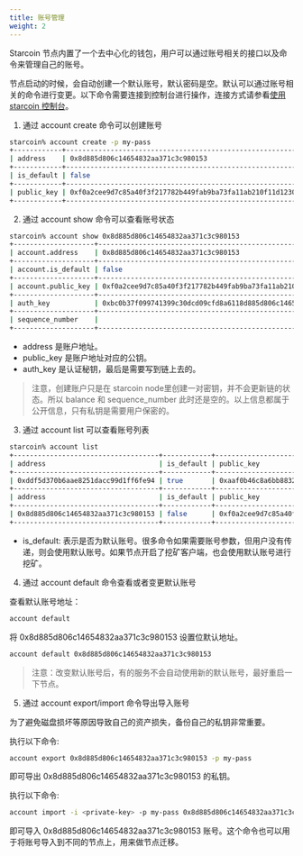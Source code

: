 ```yaml
---
title: 账号管理
weight: 2
---
```


Starcoin 节点内置了一个去中心化的钱包，用户可以通过账号相关的接口以及命令来管理自己的账号。

<!--more-->

节点启动的时候，会自动创建一个默认账号，默认密码是空。默认可以通过账号相关的命令进行变更。以下命令需要连接到控制台进行操作，连接方式请参看[使用 starcoin 控制台](./console)。



 1. 通过 account create 命令可以创建账号

```bash
starcoin% account create -p my-pass
+------------+--------------------------------------------------------------------+
| address    | 0x8d885d806c14654832aa371c3c980153                                 |
+------------+--------------------------------------------------------------------+
| is_default | false                                                              |
+------------+--------------------------------------------------------------------+
| public_key | 0xf0a2cee9d7c85a40f3f217782b449fab9ba73fa11ab210f11d12305fdf57b908 |
+------------+--------------------------------------------------------------------+

```

2. 通过 account show 命令可以查看账号状态

```bash
starcoin% account show 0x8d885d806c14654832aa371c3c980153
+--------------------+--------------------------------------------------------------------+
| account.address    | 0x8d885d806c14654832aa371c3c980153                                 |
+--------------------+--------------------------------------------------------------------+
| account.is_default | false                                                              |
+--------------------+--------------------------------------------------------------------+
| account.public_key | 0xf0a2cee9d7c85a40f3f217782b449fab9ba73fa11ab210f11d12305fdf57b908 |
+--------------------+--------------------------------------------------------------------+
| auth_key           | 0xbc0b37f099741399c30dcd09cfd8a6118d885d806c14654832aa371c3c980153 |
+--------------------+--------------------------------------------------------------------+
| sequence_number    |                                                                    |
+--------------------+--------------------------------------------------------------------+
```

- address 是账户地址。
- public_key 是账户地址对应的公钥。
- auth_key 是认证秘钥，最后是需要写到链上去的。 

> 注意，创建账户只是在 starcoin node里创建一对密钥，并不会更新链的状态。所以 balance 和  sequence_number 此时还是空的。以上信息都属于公开信息，只有私钥是需要用户保密的。


3. 通过 account list 可以查看账号列表

```bash
starcoin% account list
+------------------------------------+------------+--------------------------------------------------------------------------------------------------------------------------------------+
| address                            | is_default | public_key                                                                                                                           |
+------------------------------------+------------+--------------------------------------------------------------------------------------------------------------------------------------+
| 0xddf5d370b6aae8251dacc99d1ff6fe94 | true       | 0xaaf0b46c8a6bb88322e047aebdc90b0be7415583230d2dccff7b3fbe1fcfbfec                                                                   |
+------------------------------------+------------+--------------------------------------------------------------------------------------------------------------------------------------+
| address                            | is_default | public_key                                                                                                                           |
+------------------------------------+------------+--------------------------------------------------------------------------------------------------------------------------------------+
| 0x8d885d806c14654832aa371c3c980153 | false      | 0xf0a2cee9d7c85a40f3f217782b449fab9ba73fa11ab210f11d12305fdf57b908                                                                   |
+------------------------------------+------------+--------------------------------------------------------------------------------------------------------------------------------------+
```

- is_default: 表示是否为默认账号。很多命令如果需要账号参数，但用户没有传递，则会使用默认账号。如果节点开启了挖矿客户端，也会使用默认账号进行挖矿。

4. 通过 account default 命令查看或者变更默认账号

查看默认账号地址：

```bash
account default
```
将 0x8d885d806c14654832aa371c3c980153 设置位默认地址。
```bash
account default 0x8d885d806c14654832aa371c3c980153
```

> 注意：改变默认账号后，有的服务不会自动使用新的默认账号，最好重启一下节点。

5. 通过 account export/import 命令导出导入账号

为了避免磁盘损坏等原因导致自己的资产损失，备份自己的私钥非常重要。

执行以下命令: 
```bash
account export 0x8d885d806c14654832aa371c3c980153 -p my-pass
```
即可导出 0x8d885d806c14654832aa371c3c980153 的私钥。

执行以下命令:

```bash
account import -i <private-key> -p my-pass 0x8d885d806c14654832aa371c3c980153
```

即可导入 0x8d885d806c14654832aa371c3c980153 账号。这个命令也可以用于将账号导入到不同的节点上，用来做节点迁移。
